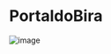 # PortaldoBira

![image](https://user-images.githubusercontent.com/84783787/121973333-61b28080-cd53-11eb-9df1-865224bf7e9a.png)



